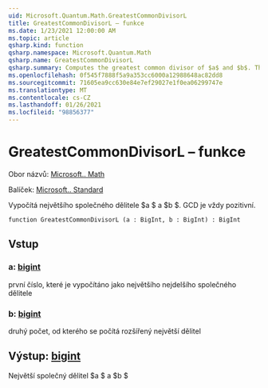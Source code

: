 ```yaml
---
uid: Microsoft.Quantum.Math.GreatestCommonDivisorL
title: GreatestCommonDivisorL – funkce
ms.date: 1/23/2021 12:00:00 AM
ms.topic: article
qsharp.kind: function
qsharp.namespace: Microsoft.Quantum.Math
qsharp.name: GreatestCommonDivisorL
qsharp.summary: Computes the greatest common divisor of $a$ and $b$. The GCD is always positive.
ms.openlocfilehash: 0f545f7888f5a9a353cc6000a12988648ac82dd8
ms.sourcegitcommit: 71605ea9cc630e84e7ef29027e1f0ea06299747e
ms.translationtype: MT
ms.contentlocale: cs-CZ
ms.lasthandoff: 01/26/2021
ms.locfileid: "98856377"
---
```

# <a name="greatestcommondivisorl-function"></a>GreatestCommonDivisorL – funkce

Obor názvů: [Microsoft.. Math](xref:Microsoft.Quantum.Math)

Balíček: [Microsoft.. Standard](https://nuget.org/packages/Microsoft.Quantum.Standard)


Vypočítá největšího společného dělitele $a $ a $b $. GCD je vždy pozitivní.

```qsharp
function GreatestCommonDivisorL (a : BigInt, b : BigInt) : BigInt
```


## <a name="input"></a>Vstup

### <a name="a--bigint"></a>a: [bigint](xref:microsoft.quantum.lang-ref.bigint)

první číslo, které je vypočítáno jako největšího nejdelšího společného dělitele


### <a name="b--bigint"></a>b: [bigint](xref:microsoft.quantum.lang-ref.bigint)

druhý počet, od kterého se počítá rozšířený největší dělitel



## <a name="output--bigint"></a>Výstup: [bigint](xref:microsoft.quantum.lang-ref.bigint)

Největší společný dělitel $a $ a $b $